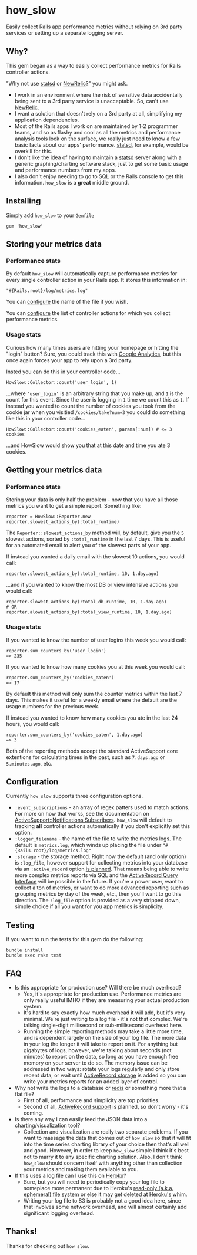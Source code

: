 # how_slow

Easily collect Rails app performance metrics without relying on 3rd party
services or setting up a separate logging server.

## Why?

This gem began as a way to easily collect performance metrics for Rails
controller actions.

"Why not use [statsd][2] or [NewRelic][4]?" you might ask.

* I work in an environment where the risk of sensitive data accidentally being
  sent to a 3rd party service is unacceptable. So, can't use [NewRelic][4].
* I want a solution that doesn't rely on a 3rd party at all, simplifying my
  application dependencies.
* Most of the Rails apps I work on are maintained by 1-2 programmer teams, and
  so as flashy and cool as all the metrics and performance analysis tools look
  on the surface, we really just need to know a few basic facts about our apps'
  performance. [statsd][2], for example, would
  be overkill for this.
* I don't like the idea of having to maintain a [statsd][2] server along with
  a generic graphing/charting software stack, just to get some basic usage and
  performance numbers from my apps.
* I also don't enjoy needing to go to SQL or the Rails console to get this
  information. `how_slow` is a **great** middle ground.

## Installing

Simply add `how_slow` to your `Gemfile`

    gem 'how_slow'

## Storing your metrics data

### Performance stats

By default `how_slow` will automatically capture performance metrics for every
single controller action in your Rails app. It stores this information in:

    "#{Rails.root}/log/metrics.log"

You can [configure](#configuration) the name of the file if you wish.

You can [configure](#configuration) the list of controller actions for which you collect
performance metrics.

### Usage stats

Curious how many times users are hitting your homepage or hitting the "login"
button? Sure, you could track this with [Google Analytics][9], but this once
again forces your app to rely upon a 3rd party.

Insted you can do this in your controller code...

    HowSlow::Collector::count('user_login', 1)

...where `'user_login'` is an arbitrary string that you make up, and `1` is the
count for this event. Since the user is logging in `1` time we count this as
`1`. If instead you wanted to count the number of cookies you took from the
cookie jar when you visitied `/cookies/take?num=3` you could do something like
this in your controller code...

    HowSlow::Collector::count('cookies_eaten', params[:num]) # <= 3 cookies

...and HowSlow would show you that at this date and time you ate 3 cookies.

## Getting your metrics data

### Performance stats

Storing your data is only half the problem - now that you have all those metrics
you want to get a simple report. Something like:

    reporter = HowSlow::Reporter.new
    reporter.slowest_actions_by(:total_runtime)

The `Reporter::slowest_actions_by` method will, by default, give you the `5`
slowest actions, sorted by `:total_runtime` in the last 7 days. This is useful
for an automated email to alert you of the slowest parts of your app.

If instead you wanted a daily email with the slowest 10 actions, you would call:

    reporter.slowest_actions_by(:total_runtime, 10, 1.day.ago)

...and if you wanted to know the most DB or view intensive actions you would
call:

    reporter.slowest_actions_by(:total_db_runtime, 10, 1.day.ago)
    # OR
    reporter.alowest_actions_by(:total_view_runtime, 10, 1.day.ago)

### Usage stats

If you wanted to know the number of user logins this week you would call:

    reporter.sum_counters_by('user_login')
    => 235

If you wanted to know how many cookies you at this week you would call:

    reporter.sum_counters_by('cookies_eaten')
    => 17

By default this method will only sum the counter metrics within the last 7 days.
This makes it useful for a weekly email where the default are the usage numbers
for the previous week.

If instead you wanted to know how many cookies you ate in the last 24 hours, you
would call:

    reporter.sum_counters_by('cookies_eaten', 1.day.ago)
    => 3

Both of the reporting methods accept the standard ActiveSupport core extentions
for calculating times in the past, such as `7.days.ago` or `5.minutes.ago`, etc.

## Configuration

Currently `how_slow` supports three configuration options.

* `:event_subscriptions` - an array of regex patters used to match actions. For
  more on how that works, see the documentation on
  [ActiveSupport::Notifications Subscribers][3]. `how_slow` will default to
  tracking **all** controller actions automatically if you don't explicitly set
  this option.
* `:logger_filename` - the name of the file to write the metrics logs. The
  default is `metrics.log`, which winds up placing the file under
  `"#{Rails.root}/log/metrics.log"`
* `:storage` - the storage method. Right now the default (and only option) is
  `:log_file`, however support for collecting metrics into your database via an
  `:active_record` option [is planned][10]. That means being able to write more
  complex metrics reports via SQL and the [ActiveRecord Query Interface][11]
  will be possible in the future. If you're a power user, want to collect a
  ton of metrics, or want to do more advanced reporting such as grouping metrics
  by day of the week, etc., then you'll want to go this direction. The
  `:log_file` option is provided as a very stripped down, simple choice if all
  you want for you app metrics is simplicity.

## Testing

If you want to run the tests for this gem do the following:

    bundle install
    bundle exec rake test

## FAQ

* Is this appropriate for prodcution use? Will there be much overhead?
  * Yes, it's appropriate for production use. Performance metrics are only
    really useful IMHO if they are measuring your actual production system.
  * It's hard to say exactly how much overhead it will add, but it's very
    minimal. We're just writing to a log file - it's not that complex. We're
    talking single-digit millisecond or sub-millisecond overhead here.
  * Running the simple reporting methods may take a little more time, and is
    dependent largely on the size of your log file. The more data in your log
    the longer it will take to report on it. For anything but gigabytes of logs,
    however, we're talking about seconds (not minutes) to report on the data,
    so long as you have enough free memory on your server to do so. The memory
    issue can be addressed in two ways: rotate your logs regularly and only
    store recent data, or wait until [ActiveRecord storage][10] is added so you
    can write your metrics reports for an added layer of control.
* Why not write the logs to a database or [redis][8] or something more that a
  flat file?
  * First of all, performance and simplicity are top priorities.
  * Second of all, [ActiveRecord support][10] is planned, so don't worry - it's
    coming.
* Is there any way I can easily feed the JSON data into a charting/visualization
  tool?
  * Collection and visualization are really two separate problems. If you want
    to massage the data that comes out of `how_slow` so that it will fit into
    the time series charting library of your choice then that's all well and
    good. However, in order to keep `how_slow` simple I think it's best not to
    marry it to any specific charting solution. Also, I don't think `how_slow`
    should concern itself with anything other than collection your metrics and
    making them available to you.
* If this uses a log file can I use this on [Heroku][6]?
  * Sure, but you will need to periodically copy your log file to someplace more
    permanent due to Heroku's [read-only (a.k.a. ephemeral) file system][7]
    or else it may get deleted at [Heroku's][6] whim.
  * Writing your log file to S3 is probably not a good idea here, since that
    involves some network overhead, and will almost certainly add significant
    logging overhead.

## Thanks!

Thanks for checking out `how_slow`.

[1]: http://en.wikipedia.org/wiki/Federal_Information_Security_Management_Act_of_2002
[2]: https://github.com/etsy/statsd/
[3]: http://api.rubyonrails.org/classes/ActiveSupport/Notifications.html#label-Subscribers
[4]: http://newrelic.com/
[5]: https://github.com/normalocity/how_slow/blob/master/lib/how_slow/reporter.rb
[6]: https://www.heroku.com/
[7]: https://devcenter.heroku.com/articles/read-only-filesystem
[8]: http://redis.io/
[9]: http://www.google.com/analytics/
[10]: https://github.com/normalocity/how_slow/issues/8
[11]: http://guides.rubyonrails.org/active_record_querying.html
